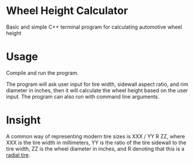 # Wheel Height Calculator
Basic and simple C++ terminal program for calculating automotive wheel height

# Usage
Compile and run the program.

The program will ask user input for tire width, sidewall aspect ratio, and rim diameter in inches, then it will calculate the wheel height based on the user input. The program can also run with command line arguments.

# Insight
A common way of representing modern tire sizes is XXX / YY R ZZ, where
XXX is the tire width in millimeters,
YY is the ratio of the tire sidewall to the tire width,
ZZ is the wheel diameter in inches,
and R denoting that this is a [radial tire](https://en.wikipedia.org/wiki/Radial_tire).
